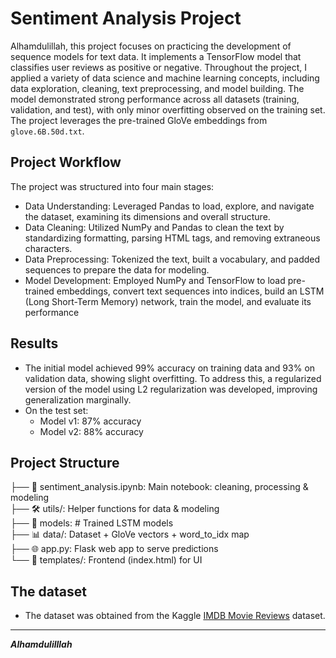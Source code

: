 # Sentiment Analysis Project
Alhamdulillah, this project focuses on practicing the development of sequence models for text data. It implements a TensorFlow model that classifies user reviews as positive or negative. Throughout the project, I applied a variety of data science and machine learning concepts, including data exploration, cleaning, text preprocessing, and model building. The model demonstrated strong performance across all datasets (training, validation, and test), with only minor overfitting observed on the training set. The project leverages the pre-trained GloVe embeddings from `glove.6B.50d.txt`.


## Project Workflow
The project was structured into four main stages:
- Data Understanding: Leveraged Pandas to load, explore, and navigate the dataset, examining its dimensions and overall structure.
- Data Cleaning: Utilized NumPy and Pandas to clean the text by standardizing formatting, parsing HTML tags, and removing extraneous characters.
- Data Preprocessing: Tokenized the text, built a vocabulary, and padded sequences to prepare the data for modeling.
- Model Development: Employed NumPy and TensorFlow to load pre-trained embeddings, convert text sequences into indices, build an LSTM (Long Short-Term Memory) network, train the model, and evaluate its performance


## Results
- The initial model achieved 99% accuracy on training data and 93% on validation data, showing slight overfitting. To address this, a regularized version of the model using L2 regularization was developed, improving generalization marginally.
- On the test set:
  * Model v1: 87% accuracy
  * Model v2: 88% accuracy


## Project Structure
├── 📓 sentiment_analysis.ipynb: Main notebook: cleaning, processing & modeling  
├── 🛠️ utils/: Helper functions for data & modeling  
├── 🤖 models: # Trained LSTM models  
├── 📊 data/: Dataset + GloVe vectors + word_to_idx map  
├── 🌐 app.py: Flask web app to serve predictions  
└── 🎨 templates/: Frontend (index.html) for UI


## The dataset
- The dataset was obtained from the Kaggle [IMDB Movie Reviews](https://www.kaggle.com/datasets/vishakhdapat/imdb-movie-reviews) dataset.

---
***Alhamdulilllah***






